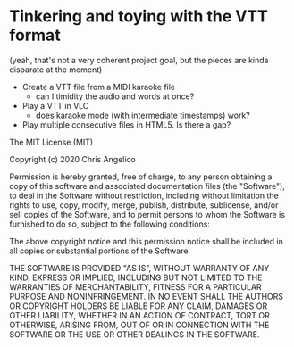 Tinkering and toying with the VTT format
========================================

(yeah, that's not a very coherent project goal, but the pieces are kinda
disparate at the moment)

* Create a VTT file from a MIDI karaoke file
  - can I timidity the audio and words at once?
* Play a VTT in VLC
  - does karaoke mode (with intermediate timestamps) work?
* Play multiple consecutive files in HTML5. Is there a gap?


The MIT License (MIT)

Copyright (c) 2020 Chris Angelico

Permission is hereby granted, free of charge, to any person obtaining a copy
of this software and associated documentation files (the "Software"), to deal
in the Software without restriction, including without limitation the rights
to use, copy, modify, merge, publish, distribute, sublicense, and/or sell
copies of the Software, and to permit persons to whom the Software is
furnished to do so, subject to the following conditions:

The above copyright notice and this permission notice shall be included in all
copies or substantial portions of the Software.

THE SOFTWARE IS PROVIDED "AS IS", WITHOUT WARRANTY OF ANY KIND, EXPRESS OR
IMPLIED, INCLUDING BUT NOT LIMITED TO THE WARRANTIES OF MERCHANTABILITY,
FITNESS FOR A PARTICULAR PURPOSE AND NONINFRINGEMENT. IN NO EVENT SHALL THE
AUTHORS OR COPYRIGHT HOLDERS BE LIABLE FOR ANY CLAIM, DAMAGES OR OTHER
LIABILITY, WHETHER IN AN ACTION OF CONTRACT, TORT OR OTHERWISE, ARISING FROM,
OUT OF OR IN CONNECTION WITH THE SOFTWARE OR THE USE OR OTHER DEALINGS IN THE
SOFTWARE.

